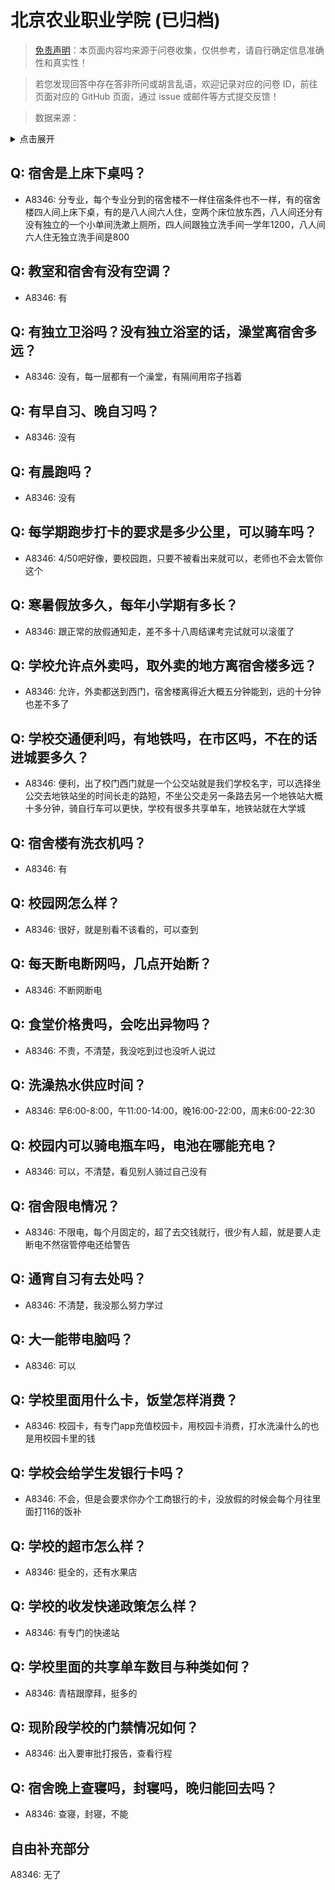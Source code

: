 # 北京农业职业学院 (已归档)

> [免责声明](https://colleges.chat/#_3)：本页面内容均来源于问卷收集，仅供参考，请自行确定信息准确性和真实性！

> 若您发现回答中存在答非所问或胡言乱语，欢迎记录对应的问卷 ID，前往页面对应的 GitHub 页面，通过 issue 或邮件等方式提交反馈！

> 数据来源：

<details><summary>点击展开</summary>
<ul>
<li>A8346: 匿名 (2022 年 06 月)</li>
</ul>
</details>

## Q: 宿舍是上床下桌吗？

- A8346: 分专业，每个专业分到的宿舍楼不一样住宿条件也不一样，有的宿舍楼四人间上床下桌，有的是八人间六人住，空两个床位放东西，八人间还分有没有独立的一个小单间洗漱上厕所，四人间跟独立洗手间一学年1200，八人间六人住无独立洗手间是800

## Q: 教室和宿舍有没有空调？

- A8346: 有

## Q: 有独立卫浴吗？没有独立浴室的话，澡堂离宿舍多远？

- A8346: 没有，每一层都有一个澡堂，有隔间用帘子挡着

## Q: 有早自习、晚自习吗？

- A8346: 没有

## Q: 有晨跑吗？

- A8346: 没有

## Q: 每学期跑步打卡的要求是多少公里，可以骑车吗？

- A8346: 4/50吧好像，要校园跑，只要不被看出来就可以，老师也不会太管你这个

## Q: 寒暑假放多久，每年小学期有多长？

- A8346: 跟正常的放假通知走，差不多十八周结课考完试就可以滚蛋了

## Q: 学校允许点外卖吗，取外卖的地方离宿舍楼多远？

- A8346: 允许，外卖都送到西门，宿舍楼离得近大概五分钟能到，远的十分钟也差不多了

## Q: 学校交通便利吗，有地铁吗，在市区吗，不在的话进城要多久？

- A8346: 便利，出了校门西门就是一个公交站就是我们学校名字，可以选择坐公交去地铁站坐的时间长走的路短，不坐公交走另一条路去另一个地铁站大概十多分钟，骑自行车可以更快，学校有很多共享单车，地铁站就在大学城

## Q: 宿舍楼有洗衣机吗？

- A8346: 有

## Q: 校园网怎么样？

- A8346: 很好，就是别看不该看的，可以查到

## Q: 每天断电断网吗，几点开始断？

- A8346: 不断网断电

## Q: 食堂价格贵吗，会吃出异物吗？

- A8346: 不贵，不清楚，我没吃到过也没听人说过

## Q: 洗澡热水供应时间？

- A8346: 早6:00-8:00，午11:00-14:00，晚16:00-22:00，周末6:00-22:30

## Q: 校园内可以骑电瓶车吗，电池在哪能充电？

- A8346: 可以，不清楚，看见别人骑过自己没有

## Q: 宿舍限电情况？

- A8346: 不限电，每个月固定的，超了去交钱就行，很少有人超，就是要人走断电不然宿管停电还给警告

## Q: 通宵自习有去处吗？

- A8346: 不清楚，我没那么努力学过

## Q: 大一能带电脑吗？

- A8346: 可以

## Q: 学校里面用什么卡，饭堂怎样消费？

- A8346: 校园卡，有专门app充值校园卡，用校园卡消费，打水洗澡什么的也是用校园卡里的钱

## Q: 学校会给学生发银行卡吗？

- A8346: 不会，但是会要求你办个工商银行的卡，没放假的时候会每个月往里面打116的饭补

## Q: 学校的超市怎么样？

- A8346: 挺全的，还有水果店

## Q: 学校的收发快递政策怎么样？

- A8346: 有专门的快递站

## Q: 学校里面的共享单车数目与种类如何？

- A8346: 青桔跟摩拜，挺多的

## Q: 现阶段学校的门禁情况如何？

- A8346: 出入要审批打报告，查看行程

## Q: 宿舍晚上查寝吗，封寝吗，晚归能回去吗？

- A8346: 查寝，封寝，不能

## 自由补充部分

A8346: 无了